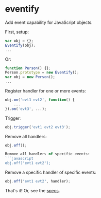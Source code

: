 eventify
====

Add event capability for JavaScript objects.

First, setup: 
```javascript
var obj = {};
Eventify(obj);
...
```
Or:
```javascript
function Person() {};
Person.prototype = new Eventify();
var obj = new Person();
...
```

Register handler for one or more events:
```javascript
obj.on('evt1 evt2', function() {
	...
}).on('evt3', ...);
```

Trigger:
```javascript
obj.trigger('evt1 evt2 evt3');
```

Remove all handlers:
```javascript
obj.off(); 

Remove all handlers of specific events:
```javascript
obj.off('evt1 evt2'); 
``````

Remove a specific handler of specific events:
```javascript
obj.off('evt1 evt2', handler); 
``````

That's it!  Or, see the [specs]().